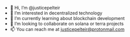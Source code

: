 - 👋 Hi, I’m @justicepelteir
- 👀 I’m interested in decentralized technology
- 🌱 I’m currently learning about blockchain development
- 💞️ I’m looking to collaborate on solana or terra projects
- 📫 You can reach me at justicepelteir@protonmail.com

<!---
justicepelteir/justicepelteir is a ✨ special ✨ repository because its `README.md` (this file) appears on your GitHub profile.
You can click the Preview link to take a look at your changes.
--->
